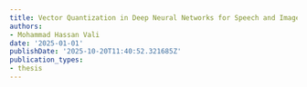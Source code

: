```yaml
---
title: Vector Quantization in Deep Neural Networks for Speech and Image Processing
authors:
- Mohammad Hassan Vali
date: '2025-01-01'
publishDate: '2025-10-20T11:40:52.321685Z'
publication_types:
- thesis
---
```

